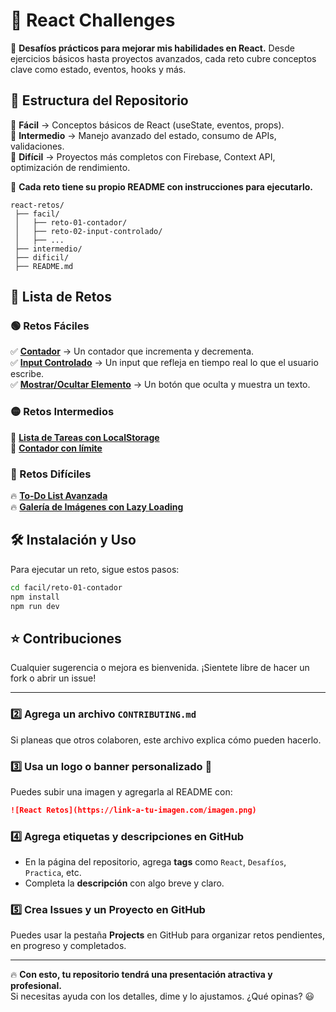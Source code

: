 # 🚀 React Challenges  
📌 **Desafíos prácticos para mejorar mis habilidades en React.** Desde ejercicios básicos hasta proyectos avanzados, cada reto cubre conceptos clave como estado, eventos, hooks y más.  

## 📂 Estructura del Repositorio  
🔹 **Fácil** → Conceptos básicos de React (useState, eventos, props).  
🔹 **Intermedio** → Manejo avanzado del estado, consumo de APIs, validaciones.  
🔹 **Difícil** → Proyectos más completos con Firebase, Context API, optimización de rendimiento.  

📌 **Cada reto tiene su propio README con instrucciones para ejecutarlo.**  

```
react-retos/
 ├── facil/
 │   ├── reto-01-contador/
 │   ├── reto-02-input-controlado/
 │   ├── ...
 ├── intermedio/
 ├── dificil/
 ├── README.md
```

## 📜 Lista de Retos  
### 🟢 Retos Fáciles  
✅ **[Contador](./facil/reto-01-contador)** → Un contador que incrementa y decrementa.  
✅ **[Input Controlado](./facil/reto-02-input-controlado)** → Un input que refleja en tiempo real lo que el usuario escribe.  
✅ **[Mostrar/Ocultar Elemento](./facil/reto-03-mostrar-ocultar)** → Un botón que oculta y muestra un texto.  

### 🟡 Retos Intermedios  
🔶 **[Lista de Tareas con LocalStorage](./intermedio/reto-06-lista-tareas-localstorage)**  
🔶 **[Contador con límite](./intermedio/reto-07-contador-con-limite)**  

### 🔴 Retos Difíciles  
🔥 **[To-Do List Avanzada](./dificil/reto-11-todo-list-avanzada)**  
🔥 **[Galería de Imágenes con Lazy Loading](./dificil/reto-12-galeria-lazy-loading)**  

## 🛠 Instalación y Uso  
Para ejecutar un reto, sigue estos pasos:  
```sh
cd facil/reto-01-contador
npm install
npm run dev
```

## ⭐ Contribuciones  
Cualquier sugerencia o mejora es bienvenida. ¡Sientete libre de hacer un fork o abrir un issue!  

---

### **2️⃣ Agrega un archivo `CONTRIBUTING.md`**  
Si planeas que otros colaboren, este archivo explica cómo pueden hacerlo.  

### **3️⃣ Usa un logo o banner personalizado** 🎨  
Puedes subir una imagen y agregarla al README con:  
```md
![React Retos](https://link-a-tu-imagen.com/imagen.png)
```

### **4️⃣ Agrega etiquetas y descripciones en GitHub**  
- En la página del repositorio, agrega **tags** como `React`, `Desafíos`, `Practica`, etc.  
- Completa la **descripción** con algo breve y claro.  

### **5️⃣ Crea Issues y un Proyecto en GitHub**  
Puedes usar la pestaña **Projects** en GitHub para organizar retos pendientes, en progreso y completados.  

---

🔥 **Con esto, tu repositorio tendrá una presentación atractiva y profesional.**  
Si necesitas ayuda con los detalles, dime y lo ajustamos. ¿Qué opinas? 😃
